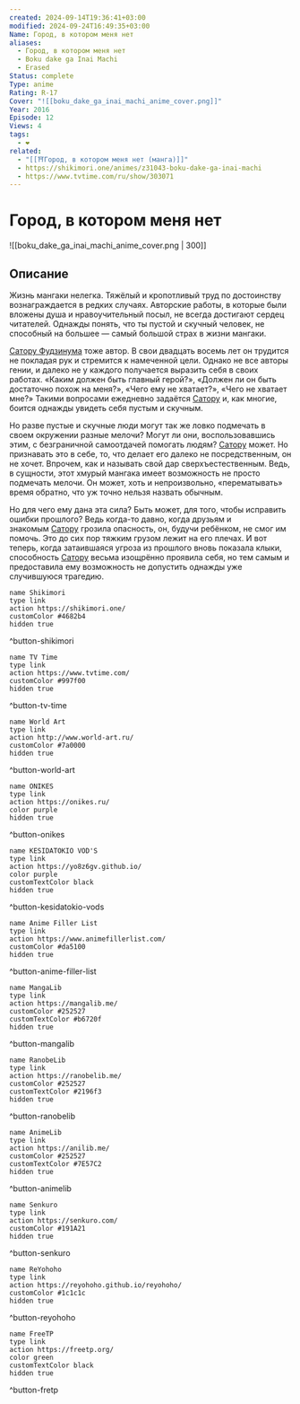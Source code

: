 ```yaml
---
created: 2024-09-14T19:36:41+03:00
modified: 2024-09-24T16:49:35+03:00
Name: Город, в котором меня нет
aliases:
  - Город, в котором меня нет
  - Boku dake ga Inai Machi
  - Erased
Status: complete
Type: anime
Rating: R-17
Cover: "![[boku_dake_ga_inai_machi_anime_cover.png]]"
Year: 2016
Episode: 12
Views: 4
tags:
  - ❤
related:
  - "[[⛩️Город, в котором меня нет (манга)]]"
  - https://shikimori.one/animes/z31043-boku-dake-ga-inai-machi
  - https://www.tvtime.com/ru/show/303071
---
```


# Город, в котором меня нет

![[boku_dake_ga_inai_machi_anime_cover.png | 300]]


## Описание

Жизнь мангаки нелегка. Тяжёлый и кропотливый труд по достоинству вознаграждается в редких случаях. Авторские работы, в которые были вложены душа и нравоучительный посыл, не всегда достигают сердец читателей. Однажды понять, что ты пустой и скучный человек, не способный на большее — самый большой страх в жизни мангаки.

[Сатору Фудзинума](https://shikimori.one/characters/98737-satoru-fujinuma) тоже автор. В свои двадцать восемь лет он трудится не покладая рук и стремится к намеченной цели. Однако не все авторы гении, и далеко не у каждого получается выразить себя в своих работах. «Каким должен быть главный герой?», «Должен ли он быть достаточно похож на меня?», «Чего ему не хватает?», «Чего не хватает мне?» Такими вопросами ежедневно задаётся [Сатору](https://shikimori.one/characters/98737-satoru-fujinuma) и, как многие, боится однажды увидеть себя пустым и скучным.

Но разве пустые и скучные люди могут так же ловко подмечать в своем окружении разные мелочи? Могут ли они, воспользовавшись этим, с безграничной самоотдачей помогать людям? [Сатору](https://shikimori.one/characters/98737-satoru-fujinuma) может. Но признавать это в себе, то, что делает его далеко не посредственным, он не хочет. Впрочем, как и называть свой дар сверхъестественным. Ведь, в сущности, этот хмурый мангака имеет возможность не просто подмечать мелочи. Он может, хоть и непроизвольно, «перематывать» время обратно, что уж точно нельзя назвать обычным.

Но для чего ему дана эта сила? Быть может, для того, чтобы исправить ошибки прошлого? Ведь когда-то давно, когда друзьям и знакомым [Сатору](https://shikimori.one/characters/98737-satoru-fujinuma) грозила опасность, он, будучи ребёнком, не смог им помочь. Это до сих пор тяжким грузом лежит на его плечах. И вот теперь, когда затаившаяся угроза из прошлого вновь показала клыки, способность [Сатору](https://shikimori.one/characters/98737-satoru-fujinuma) весьма изощрённо проявила себя, но тем самым и предоставила ему возможность не допустить однажды уже случившуюся трагедию.


```button
name Shikimori
type link
action https://shikimori.one/
customColor #4682b4
hidden true
```
^button-shikimori

```button
name TV Time
type link
action https://www.tvtime.com/
customColor #997f00
hidden true
```
^button-tv-time

```button
name World Art
type link
action http://www.world-art.ru/
customColor #7a0000
hidden true
```
^button-world-art

```button
name ONIKES
type link
action https://onikes.ru/
color purple
hidden true
```
^button-onikes

```button
name KESIDATOKIO VOD'S
type link
action https://yo8z6gv.github.io/
color purple
customTextColor black
hidden true
```
^button-kesidatokio-vods

```button
name Anime Filler List
type link
action https://www.animefillerlist.com/
customColor #da5100
hidden true
```
^button-anime-filler-list

```button
name MangaLib
type link
action https://mangalib.me/
customColor #252527
customTextColor #b6720f
hidden true
```
^button-mangalib

```button
name RanobeLib
type link
action https://ranobelib.me/
customColor #252527
customTextColor #2196f3
hidden true
```
^button-ranobelib

```button
name AnimeLib
type link
action https://anilib.me/
customColor #252527
customTextColor #7E57C2
hidden true
```
^button-animelib

```button
name Senkuro
type link
action https://senkuro.com/
customColor #191A21
hidden true
```
^button-senkuro

```button
name ReYohoho
type link
action https://reyohoho.github.io/reyohoho/
customColor #1c1c1c
hidden true
```
^button-reyohoho

```button
name FreeTP
type link
action https://freetp.org/
color green
customTextColor black
hidden true
```
^button-fretp
